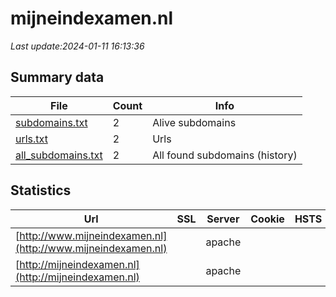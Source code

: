 # mijneindexamen.nl
*Last update:2024-01-11 16:13:36*
## Summary data
| File       | Count | Info |
|------------|-------|------|
|[subdomains.txt](/data/mijneindexamen/subdomains.txt)|2|Alive subdomains|
|[urls.txt](/data/mijneindexamen/urls.txt)|2|Urls|
|[all_subdomains.txt](/data/mijneindexamen/all_subdomains.txt)|2|All found subdomains (history)|
## Statistics
| Url | SSL | Server | Cookie | HSTS | CSP | XFO | XXP | RP | Tech |
|------------|-------|------|------|------|------|------|------|------|------|
|[http://www.mijneindexamen.nl](http://www.mijneindexamen.nl)| |apache| | | | | |:white_check_mark: | |Apache HTTP Server B...| |
|[http://mijneindexamen.nl](http://mijneindexamen.nl)| |apache| | | | | |:white_check_mark: | |Apache HTTP Server B...| |